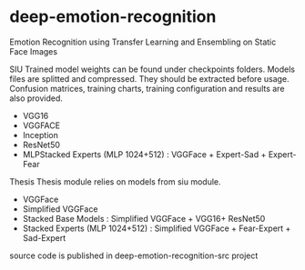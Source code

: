 # deep-emotion-recognition
Emotion Recognition using Transfer Learning and Ensembling on Static Face Images

SIU
Trained model weights can be found under checkpoints folders. Models files are splitted and compressed. They should be extracted before usage. Confusion matrices, training charts, training configuration and results are also provided.
- VGG16
- VGGFACE
- Inception
- ResNet50
- MLPStacked Experts (MLP 1024+512) : VGGFace + Expert-Sad + Expert-Fear

Thesis
Thesis module relies on models from siu module.
- VGGFace
- Simplified VGGFace
- Stacked Base Models : Simplified VGGFace + VGG16+ ResNet50
- Stacked Experts (MLP 1024+512) : Simplified VGGFace + Fear-Expert + Sad-Expert

source code is published in deep-emotion-recognition-src project 
